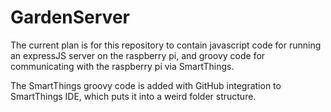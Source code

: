 # GardenServer

The current plan is for this repository to contain javascript code for running an expressJS server on the raspberry pi, and groovy code for communicating with the raspberry pi via SmartThings.

The SmartThings groovy code is added with GitHub integration to SmartThings IDE, which puts it into a weird folder structure. 
